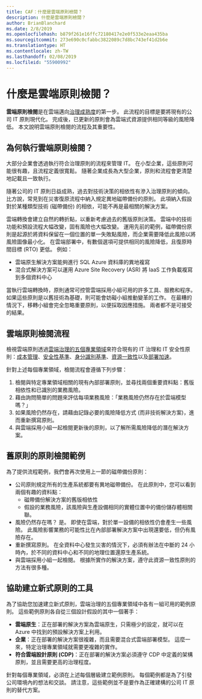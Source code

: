 ```yaml
---
title: CAF：什麼是雲端原則檢閱？
description: 什麼是雲端原則檢閱？
author: BrianBlanchard
ms.date: 2/8/2019
ms.openlocfilehash: b879f261e16ffc72180417e2e0f533e2eaa435ba
ms.sourcegitcommit: 273e690c0cfabbc3822089c7d8bc743ef41d2b6e
ms.translationtype: HT
ms.contentlocale: zh-TW
ms.lasthandoff: 02/08/2019
ms.locfileid: "55900992"
---
```

<!-- markdownlint-disable MD026 -->

# <a name="what-is-a-cloud-policy-review"></a>什麼是雲端原則檢閱？

**雲端原則檢閱**是在雲端邁向[治理成熟度](../overview.md)的第一步。 此流程的目標是要將現有的公司 IT 原則現代化。 完成後，已更新的原則會為雲端式資源提供相同等級的風險降低。 本文說明雲端原則檢閱的流程及其重要性。

## <a name="why-perform-a-cloud-policy-review"></a>為何執行雲端原則檢閱？

大部分企業會透過執行符合治理原則的流程來管理 IT。 在小型企業，這些原則可能很有趣，且流程定義很寬鬆。 隨著企業成長為大型企業，原則和流程會更清楚地記載且一致執行。

隨著公司的 IT 原則日益成熟，過去對技術決策的相依性有滲入治理原則的傾向。 比方說，常見到在災害復原流程中納入規定異地磁帶備份的原則。 此項納入假設對於某種類型技術 (磁帶備份) 的相依，可能不再是最相關的解決方案。

雲端轉換會建立自然的轉折點，以重新考慮過去的舊版原則決策。 雲端中的技術功能和預設流程大幅改變，固有風險也大幅改變。 運用先前的範例，磁帶備份原則是起源於將資料保留在一個位置的單一失敗點風險，而企業需要降低此風險以將風險圖像最小化。 在雲端部署中，有數個選項可提供相同的風險降低，且復原時間目標 (RTO) 更低。 例如：

- 雲端原生解決方案能夠進行 SQL Azure 資料庫的異地複寫
- 混合式解決方案可以運用 Azure Site Recovery (ASR) 將 IaaS 工作負載複寫到多個資料中心

當執行雲端轉換時，原則通常可控管雲端採用小組可用的許多工具、服務和程序。 如果這些原則是以舊技術為基礎，則可能會妨礙小組推動變革的工作。 在最糟的情況下，移轉小組會完全忽略重要原則，以便採取因應措施。 兩者都不是可接受的結果。

## <a name="the-cloud-policy-review-process"></a>雲端原則檢閱流程

檢視雲端原則透過[雲端治理的五個專業領域](../overview.md)來符合現有的 IT 治理和 IT 安全性原則：[成本管理](../cost-management/overview.md)、[安全性基準](../security-baseline/overview.md)、[身分識別基準](../identity-baseline/overview.md)、[資源一致性](../resource-consistency/overview.md)以及[部署加速](../deployment-acceleration/overview.md)。

針對上述每個專業領域，檢閱流程會遵循下列步驟：

1. 檢閱與特定專業領域相關的現有內部部署原則，並尋找兩個重要資料點：舊版相依性和已識別的業務風險。
2. 藉由詢問簡單的問題來評估每項業務風險：「業務風險仍然存在於雲端模型嗎？」
3. 如果風險仍然存在，請藉由記錄必要的風險降低方式 (而非技術解決方案)，進而重新撰寫原則。
4. 與雲端採用小組一起檢閱更新後的原則，以了解所需風險降低的潛在解決方案。

## <a name="example-of-a-policy-review-for-a-legacy-policy"></a>舊原則的原則檢閱範例

為了提供流程範例，我們會再次使用上一節的磁帶備份原則：

- 公司原則規定所有的生產系統都要有異地磁帶備份。 在此原則中，您可以看到兩個有趣的資料點：
  - 磁帶備份解決方案的舊版相依性
  - 假設的業務風險，該風險與生產設備相同的實體位置中的備份儲存體相關聯。
- 風險仍然存在嗎？ 是。 即使在雲端，對於單一設備的相依性仍會產生一些風險。 此風險影響業務的可能性比在內部部署解決方案中出現還要低，但仍有風險存在。
- 重新撰寫原則。 在全資料中心發生災害的情況下，必須有辦法在中斷的 24 小時內，於不同的資料中心和不同的地理位置還原生產系統。
- 與雲端採用小組一起檢閱。 根據所實作的解決方案，遵守此資源一致性原則的方法有很多種。

## <a name="tools-to-help-create-modern-policies"></a>協助建立新式原則的工具

為了協助您加速建立新式原則，雲端治理的五個專業領域中各有一組可用的範例原則。 這些範例原則各自從三個設計假設的其中一個著手：

- **雲端原生**：正在部署的解決方案為雲端原生，只需極少的設定，就可以在 Azure 中找到的預設解決方案上利用。
- **企業**：正在部署的解決方案很複雜，而且需要混合式雲端部署模型。 這麼一來，特定治理專業領域就需要更複雜的實作。
- **符合雲端設計原則 (CDP)**：正在部署的解決方案必須遵守 CDP 中定義的架構原則，並且需要更高的治理程度。  

針對每個專業領域，必須在上述每個層級建立範例原則。 每個範例都是為了引發公司環境內的想法和交談。 請注意，這些範例並不是要作為正確建構的公司 IT 原則的替代方案。
